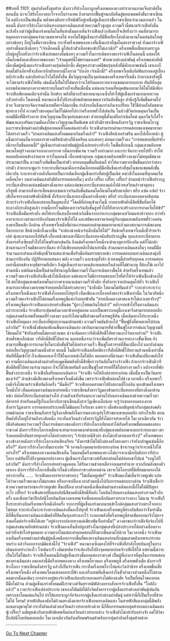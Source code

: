 ##บทที่ 1101: ทุ่มกำลังครั้งสุดท้าย
มังกรวารีล้างโลกาถูกครึ่งเทพหลงหวงทำรายจนบาดเจ็บสาหัสในตอนนั้น น่าจะได้รับโอกาสอะไรจากในร่างเทพ ถึงสามารถฟื้นฟูจนกลับคืนสู่ขอบเขตพลังขั้นราชาเซียนได้
แต่ถึงจะเป็นเช่นนั้น พลังของมังกรวารีทมิฬก็อยู่เหนือผู้แข็งแกร่งขั้นราชาเซียนจำนวนมากแล้ว
ในตอนนี้ มังกรวารีล้างโลกาเดินทางบนทางเดินแสงด้วยความเร็วสูงสุด ความเร็วนี้ขนาดจ้าวเฟิงยังตื่นตะลึงยิ่ง
แต่ว่าผู้แข็งแกร่งคนอื่นในที่แห่งนั้นมองเห็นจ้าวเฟิงแล้วกลับตกใจเสียยิ่งกว่า
คนที่สามารถหลุดออกจากกลุ่มคนจำนวนมหาศาลได้ หากไม่ใช่ผู้แข็งแกร่งที่มีชื่อเสียงโด่งดังมานานในแผ่นดินใหญ่ อย่างน้อยๆ ก็อยู่ในขั้นราชาเซียน
กระทั่งครึ่งเทพหลงหวงที่แข็งแกร่งที่สุดในสองราชวงศ์ ยังมองจ้าวเฟิงอย่างตื่นตะลึงน้อยๆ
“เจ้าเด็กคนนี้ ดูไปแล้วตัวเลือกของข้าก็ไม่เลวนัก!”
ครึ่งเทพชื่อเสี่ยแห่งตระกูลเถี่ยผู้อยู่ไกลยิ่งกว่าจ้าวเฟิงเอ่ยพลางยิ้มน้อยๆ
ความเร็วในการเดินทางของจ้าวเฟิงในตอนนี้ แสดงให้เห็นถึงพลังและศักยภาพของเขา
“เจ้ามนุษย์นี่ไม่ธรรมดาเลย!”
ฟากพวกต่างเผ่าพันธุ์ ครึ่งเทพแห่งลัทธิเมืองมืดผู้หนึ่งมองจ้าวเฟิงอย่างครุ่นคิดลึกซึ้ง
ศัตรูของราชวงศ์มีชนรุ่นหลังที่มีศักยภาพเช่นนี้ เขาเองก็ย่อมไม่รังเกียจที่จะสังหารอีกฝ่ายหากมีโอกาส
“บ้าเอ๊ย เจ้าเด็กนี่!”
ครึ่งเทพจวี้เหมิ่งกัดฟันกรอดอยู่เบื้องหลังจ้าวเฟิง แต่กลับทำอะไรไม่ได้ทั้งสิ้น
ชั้นวิญญาณเป็นจุดอ่อนของครึ่งเทพจวี้เหมิ่ง ถ้าหากเขายังทู่ซี้จะไล่ตามจ้าวเฟิงให้ทัน เช่นนั้นก็เป็นไปได้มากว่าจะได้รับผลกระทบจากเขตมายารอบกาย ทันทีที่กลุ่มแสงพลังเทพกลางอากาศกระทบโดนร่างก็จบสิ้นเมื่อนั้น
แน่นอนว่าคนที่หลุดพ้นออกมาได้ไม่ได้มีเพียงจ้าวเฟิงเพียงคนเดียวเท่านั้น
อีกฟาก พลังที่น่ากลัวของหนานกงเซิ่งก็ทำให้ผู้แข็งแกร่งมากมายหวาดกลัวอย่างยิ่ง
ในตอนนี้ หนานกงเซิ่งไปถึงระดับพลังขอบเขตเทวาเร้นลับชั้นสูง สำนึกรู้ก็เพิ่มขึ้นตามไปด้วย จึงสามารถจัดการพลังเทพปีศาจได้มากขึ้น กำลังรบก็แข็งแกร่งเกินจะเปรียบ ใช้วิธีบ้าคลั่งอันธพาลพุ่งทะลวงไป
ความเร็วของคุนอวิ๋นก็ไม่ด้อยไปกว่าครึ่งเทพทั่วไปเช่นกัน
ในช่วงชีวิตก่อนคุนอวิ๋นเป็นยอดฝีมือที่ฝึกร่างกาย ด้านวิญญาณเป็นจุดอ่อนของเขา ด้วยเหตุนี้ตั้งแต่ถือกำเนิดใหม่ คุนอวิ๋นจึงใส่ใจพัฒนาและเสริมความมั่นคงให้ดวงวิญญาณเป็นพิเศษ
แล้วยังมีราชาเซียนสังสารวัฏ ราชาเซียนโยวมู่ และราชาเซียนต่างเผ่าพันธุ์หลายคนที่โดดเด่นอย่างยิ่ง
จ้าวเฟิงสามารถผ่านการทดสอบของเขตมายามาได้อย่างรวดเร็ว
“ผ่านทางเดินแสงทั้งหมดมาเกินครึ่งแล้ว!”
จ้าวเฟิงสีหน้าเคร่งขรึม มองไปเบื้องหน้า
ผู้แข็งแกร่งคนอื่นจากสองราชวงศ์สีหน้าต่างก็ตึงเครียด และค่อยๆ ผ่อนความเร็วลง
“การทดสอบที่แท้จริงเพิ่งจะเริ่มขึ้นตอนนี้!”
ผู้แข็งแกร่งต่างเผ่าพันธุ์ผู้หนึ่งเอ่ยอย่างจริงจัง
ในพื้นที่ก่อนนี้ กลุ่มแสงพลังเทพขนาดใหญ่ร่วงลงมาจากกลางอากาศ กลิ่นอายชัดเจน รวดเร็วอย่างมาก และกระจัดกระจายไปทั่ว ทำให้หลบหลีกค่อนข้างง่ายดาย
ทว่าในตอนนี้ เบื้องหน้าทุกคน
กลุ่มแสงพลังเทพที่ร่วงลงมาไม่หยุดมีขนาดประมาณกำปั้น ความเร็วเพิ่มขึ้นเป็นเท่าตัว ครอบคลุมพื้นที่แน่นถี่ ทำให้ความยากเพิ่มขึ้นมากกว่าสองเท่าตัว
ถ้าหากจะพูดว่า ระยะทางที่ผ่านมาคือการคัดเลือกยอดฝีมือที่แข็งแกร่งที่สุดในขอบเขตพลังขั้นเดียวกัน ระยะทางช่วงหลังก็แทบเป็นการคัดเลือกผู้แข็งแกร่งที่ต่อสู้เป็นเลิศ
หนำซ้ำในตอนที่ทุกคนเริ่มเคลื่อนไหว บนทางเดินแสงยังมียังการทดสอบอื่นๆ มาถึง
เปรี๊ยะ เปรี๊ยะ เปรี๊ยะ!
ด้านหน้าจ้าวเฟิงปรากฏกระบี่แสงสีทองแน่นขนัดตรงดิ่งมาหา
แต่ละเล่มของกระบี่แสงทองแฝงไปด้วยเสวียนอ้าวธาตุทองบริสุทธิ์ สามารถสังหารเซียนขอบเขตเทวาเร้นลับชั้นต้นคนใดก็ตามในพริบตาเดียว
พรึ่บ แซ่ด แซ่ด!
จ้าวเฟิงโคจรกายสายฟ้าศักดิ์สิทธิ์ ตั้งรับกระบี่แสงทองนั้นอย่างซึ่งหน้า
พรึ่บ!
กระบี่แสงทองหลายสิบเล่มปะทะร่างจ้าวเฟิงก็แตกสลายเป็นผุยผงไป
“โชคดีที่ก่อนเข้ามาในนี้ กายสายฟ้าศักดิ์สิทธิ์ขั้นที่หกได้ทะลวงถึงระดับสูงแล้ว ยามนี้การโจมตีของเทวาเร้นลับชั้นสูงทั่วไปก็ยังยากจะสร้างอาการบาดเจ็บให้ข้า!”
จ้าวเฟิงเชื่อมั่นอย่างยิ่ง
ต่อให้กระบี่แสงเบื้องหน้าเกิดขึ้นจากการเกาะกลุ่มของเสวียนแห่งอ้าวทอง ทว่ายังยากจะทะลวงผ่านการป้องกันของจ้าวเฟิงไปได้
และสติของเขาจดจ่ออยู่กับกลุ่มแสงพลังเทพที่ร่วงหล่นลงมาเป็นหลัก
อีกด้าน ครึ่งเทพจวี้เหมิ่งที่ผ่านการทดสอบด่านเขตมายามาแล้วมองสถานการณ์ของคนอื่นรอบกาย สีหน้าหนักอึ้งมากขึ้น
“จะต้องนำหน้าเจ้าเด็กนั่นให้ได้!”
สีหน้าครึ่งเทพจวี้เหมิ่งชั่วร้ายเจ้าเล่ห์ พุ่งทะยานออกไปทันที
เบื้องหน้าของเขาก็มีกระบี่แสงทองนับสิบปรากฏขึ้น ทุกแสงกระบี่สามารถสังหารครึ่งเซียนทั่วไปได้ในพริบตาเช่นกัน
ถึงแม้ครึ่งเทพจวี้เหมิ่งจะชำนาญการป้องกัน แต่ก็ไม่กล้าต้านทานการโจมตีของกระบี่แสง ทำได้เพียงหลบหลีกไปมาเท่านั้น
ส่วนบนทางเดินแสงอื่นๆ ยอดฝีมือจำนวนมากสำแดงอิทธิฤทธิ์วิชาแต่ละด้านเพื่อรับมืออันตรายตรงหน้า
การทดสอบบนทางเดินแสงมุ่งที่ด้านการป้องกัน ปฏิกิริยาตอบสนอง พลัง ความเร็ว และธาตุทั้งห้า ด้วยเหตุนี้สำหรับทุกคน การทดสอบเหล่านี้ค่อนข้างจะยุติธรรมทีเดียว
ถึงผู้แข็งแกร่งบางคนต้องทดสอบในด้านที่ไม่ชำนาญ ก็ต้องใช้เวลาไปส่วนหนึ่ง แต่ถัดมาเมื่อเป็นด้านที่ชำนาญก็เพิ่มความเร็วในการเดินทางขึ้นได้
สำหรับครึ่งเทพแล้ว ความเร็วของจ้าวเฟิงยังเชื่องช้าไปเล็กน้อย แต่แทบจะไม่มีการทดสอบอะไรที่ทำให้จ้าวเฟิงเชื่องช้าลงไปได้
ต่อให้กลุ่มแสงพลังเทพในอากาศจะหนาแน่นรวดเร็วยิ่งนัก ทั้งยังกระจายปกคลุมไปทั่ว จ้าวเฟิงก็สามารถอาศัยดวงตาเทพเจ้าหลบหลีกได้อย่างสบายๆ
“น่าชังนัก ไล่ตามไม่ทันแล้ว!”
ระยะห่างระหว่างครึ่งเทพจวี้เหมิ่งและจ้าวเฟิงยิ่งไกลออกไปทุกที เห็นเพียงเงาเบื้องหลังของจ้าวเฟิงเท่านั้น
ในวินาทีหนึ่ง ความเร็วของจ้าวเฟิงก็ไล่ตามครึ่งเทพกูซีแห่งวังลอยฟ้าทัน
“สายเลือดดวงตาของเจ้าไม่เลวเลยจริงๆ!”
ครึ่งเทพกูซีมองจ้าวเฟิงและเอ่ยอย่างชื่นชม
“ผู้อาวุโสชมเกินไปแล้ว!”
หลังจากเข้าไปในทางเดินแสงแล้วระยะหนึ่ง จ้าวเฟิงกระตุ้นพลังดวงตาซ้ายอยู่ตลอด และเป็นเพราะเหตุนี้เองเขาจึงสามารถหลบหลีกกลุ่มแสงพลังเทพทั้งหมดที่ร่วงลงมา และยังไล่ตามฝีเท้าของครึ่งเทพกูซีทัน
เมื่อเดินทางไประยะหนึ่ง จ้าวเฟิงก็หยุดลง
กระบี่แสงที่พุ่งทะยานมาด้านหน้า ความเร็วพลันช้าลงไป
“ฟื้นฟูสิ่งที่ขาดหายไปก่อนแล้วกัน!”
จ้าวเฟิงนั่งขัดสมาธิบนพื้นทางเดินแสง
เขากินยามากมายที่ช่วยฟื้นฟูไอสวรรค์และวิญญาณที่ใช้หมดไป
“ข้ายังเตรียมไม่ครบถ้วนพอ น่าจะคัดลอกวารีศักดิ์สิทธิ์ไป่หยวนเอาไว้หลายส่วน!”
จ้าวเฟิงส่ายศีรษะเล็กน้อย
วารีศักดิ์สิทธิ์ไป่หยวน นอกเหนือจากว่าจะเพิ่มอัตราส่วนการทะลวงขั้นเซียน ยังสามารถฟื้นฟูอาการบาดเจ็บในระดับขั้นชีวิตได้อย่างรวดเร็ว ฟื้นฟูไอสวรรค์ที่สิ้นเปลืองไป และยังส่งผลหล่อเลี้ยงวิญญาณส่วนหนึ่งด้วย
ตอนนี้ ในมือจ้าวเฟิงเหลือเพียงวารีศักดิ์สิทธิ์ไป่หยวนส่วนหนึ่งเท่านั้น ทันทีที่ดื่มเข้าไป ก็จะคัดลอกเอาไว้ใช้ในภายหน้าไม่ได้อีก
ตลอดทางที่ผ่านมา จ้าวเฟิงสิ้นเปลืองพลังไปมา ยามนี้ทางเดินแสงด้านล่างยังคงดูดซึมพลังศักดิ์สิทธิ์เทวาเร้นลับในร่างจ้าวเฟิง
ถ้าหากจ้าวเฟิงมีวารีศักดิ์สิทธิ์ไป่หยวนจำนวนมาก ก็จะใช้ได้เลยทันที และฟื้นฟูไอสวรรค์ที่ใช้ไปอย่างรวดเร็ว
หลังจากที่พักฟื้นช่วงระยะหนึ่ง จ้าวเฟิงก็เตรียมออกเดินทาง
“จ้าวเฟิง รอให้ถึงปลายทางก่อน เมื่อนั้นจะเป็นวันตายของเจ้า!”
ด้านข้างมีเสียงของครึ่งเทพจวี้เหมิ่งดังขึ้น
เพราะจ้าวเฟิงพักผ่อนไปช่วงเวลาหนึ่ง ครึ่งเทพจวี้เหมิ่งจึงไล่ตามจ้าวเฟิงทันอีกครั้ง
“นั่นคือ?”
จ้าวเฟิงทอดสายตาไปยังสถานที่ไกลลิบ มองข้ามครึ่งเทพจวี้เหมิ่งไป
เห็นแค่บนทางเดินแสงสายหนึ่ง ราชาเซียนสังสารวัฏมองข้ามกระบี่แสงทองที่ตรงดิ่งมาด้านหน้า ปล่อยให้กระบี่แสงผ่านร่างไป ส่วนตัวเขารีบร้อนทะลวงผ่านไปบนทางเดินแสงด้วยความเร็วน่าอัศจรรย์
สำหรับคนที่รู้เรื่องเกี่ยวกับราชาเซียนสังสารวัฏเพียงเล็กน้อย จะรู้ว่าเขาครอบครองกายสังสารวัฏสงสาร การทดสอบประเภทนี้ไม่มีผลอะไรกับเขา
แต่ทว่า เมื่อต้องเผชิญหน้ากับกลุ่มแสงพลังเทพด้านบน ราชาเซียนสังสารวัฏจึงอาศัยพลังในการมองทะลุปรุโปร่งของเขาหลบหลีก
อย่างไรเสีย ตอนที่พลังยิ่งใหญ่ไปจนถึงระดับหนึ่ง กระทั่งเสวียนอ้าวสังสารวัฏก็ยังไม่อาจทำลายได้
ในเวลาเดียวกัน จ้าวเฟิงยังค้นพบว่าความเร็วในการเดินทางของมังกรวารีล้างโลกาเทียบเท่าได้กับครึ่งเทพชั้นยอดของสองราชวงศ์
มังกรวารีล้างโลกาเหมือนจะสามารถคาดเดาตำแหน่งที่กลุ่มแสงพลังเทพจะตกกระทบลงมา เขาจึงหลบหลีกอันตรายทุกอย่างได้อย่างสบายๆ
“เจ้าปลาหนีชิวดำ ช่างไม่กลัวตายเลยจริงๆ!”
ครึ่งเทพหลงหวงข้างกายมังกรวารีล้างโลกาเอ่ยเสียงเรียบ
“สังหารข้าไม่ได้ถึงสองครั้งสองครา เจ้ายังกล้าพูดเช่นนี้อีกหรือ?”
มังกรวารีล้างโลกายิ้มเยาะเย้ย
“หึ รอจนถึงจุดหมายปลายทางก่อน ข้าจะรอดูว่าเจ้าจะหนีไปได้อย่างไร!”
ครึ่งเทพหลงหวงแค่นเสียงเย็น
ในตอนนี้ครึ่งเทพหลงหวงไม่อาจจะลงมือกับมังกรวารีล้างโลกา แต่ทันที่ไปถึงจุดหมายปลางทาง ผู้แข็งแกร่งในราชวงศ์ทั้งสองย่อมไม่ปล่อยเขาไปแน่
“รอดูไปก็แล้วกัน!”
มังกรวารีล้างโลกาเอ่ยอย่างดูแคลน
ได้รับความช่วยเหลือจากเนตรทำนาย บวกกับพลังของตัวเขาเอง มังกรวารีล้างโลกาเชื่อมั่นว่าในช่วงที่สองราชวงศ์อลหม่าน เขาจะได้โอกาสที่ดีเยี่ยมมาครองได้อย่างราบรื่น
……
จ้าวเฟิงมองบรรยากาศรอบๆ
“ไม่เห็นหยูเฟย!”
จ้าวเฟิงมองไม่เห็นจ้าวหยูเฟย แปลได้ว่าความเร็วของนางไม่มากพอ หรืออาจเปลืองเวลาส่วนหนึ่งไปกับการทดสอบบางด้าน
จ้าวเฟิงเชื่อว่า ด้วยความสามารถของจ้าวหยูเฟย สิ้นเปลืองเวลาส่วนหนึ่งเพื่อเดินผ่านทางเดินแสงนี้ก็ไม่ได้มีปัญหาอะไร
เปรี๊ยะ!
จ้าวเฟิงสยายปีกแสงอัสนีสีชาดศักดิ์สิทธิ์ที่หลัง โบยบินไปบนทางเดินแสงอย่างรวดเร็วอีกครั้ง และพึ่งพาวิชาปีกอัสนีโบยบินกับดวงตาเทพเจ้าเพื่อหลบหลีกอันตรายระหว่างทาง
ไม่นาน จ้าวเฟิงก็ทิ้งระยะห่างกับครึ่งเทพจวี้เหมิ่งอีกครั้ง
จากการที่ผู้แข็งแกร่งมากมายเข้าใกล้กลุ่มแสงสว่างตรงใจกลางไม่หยุด
ระยะห่างในระหว่างทางเดินแสงสั้นลงไปทุกที จ้าวเฟิงและครึ่งเทพกูซีห่างกันสิบกว่าจั้งเท่านั้น
ดีที่พื้นที่นอกทางเดินแสงมีพลังที่ปิดกั้นทุกอย่างเอาไว้ ระลอกพลังที่ครึ่งเทพกูซีสาดซัดออกมาจึงไม่อาจส่งผลใดต่อจ้าวเฟิงได้เลย
“อยู่ห่างจากปลายทางแค่เพียงพันจั้งเท่านั้น!”
ดวงตาของจ้าวเฟิงจับจ้องไปที่กลุ่มแสงขนาดยักษ์ด้านหน้า
จ้าวเฟิงมองเห็นสิ่งปลูกสร้างในกลุ่มแสงที่เปล่งประกายได้อย่างเลือนราง
แต่ว่ายิ่งเข้าใกล้จุดหมาย ความยากในแต่ละด่านทดสอบก็ยิ่งมากขึ้นตามไปด้วย
ในเวลาหนึ่ง จ้าวเฟิงมองเห็นครึ่งเทพต่างเผ่าพันธุ์ผู้หนึ่งหนีออกจากพื้นที่ของทางเดินแสงก่อนที่กลุ่มแสงพลังเทพจะกระทบบนร่าง แล้วจึงออกจากมิติแห่งนี้ไป
“จ้าวเฟิง!”
หนานกงเซิ่งมองไปที่จ้าวเฟิงที่กำลังโบยบินอยู่ในทางเดินแสงอย่างว่องไว ใจเต้นระรัว
เดิมเขาคิดว่าจะต้องรีบไปถึงจุดหมายก่อนจ้าวเฟิงให้ได้ แต่ยามนี้น่าจะเป็นไปไม่ได้แล้ว
จ้าวเฟิงในตอนนี้กับผู้แข็งแกร่งชั้นยอดสองราชวงศ์ เป็นผู้ที่เก่งกาจที่สุดในการทดสอบของทางเดินแสง
คนเหล่านี้มีครึ่งเทพหลงหวง ครึ่งเทพโยวหลง ครึ่งเทพกูซี ครึ่งเทพพั่วเมี่ย มังกรวารีล้างโลกา ราชาเซียนสังสารวัฏ แล้วก็เป็นจ้าวเฟิง
กระทั่งครึ่งเทพโยวไห่แห่งวังเก้านิรย ครึ่งเทพชื่อเสี่ย ครึ่งเทพจวี้เหมิ่ง ครึ่งเทพอวี้คงแห่งหอกระบี่ฟ้า และครึ่งเทพที่แข็งแกร่งในขั้วอำนาจส่วนหนึ่งก็ไล่ตามคนพวกนั้นมาติดๆ
การดำรงอยู่ของจ้าวเฟิงแปลกประหลาดอย่างไม่ต้องสงสัย จึงเป็นที่สนใจของยอดฝีมือไม่ถ้วน
ส่วนผู้แข็งแกร่งทั้งหมดฝั่งราชวงศ์จันทราทมิฬต่างอยากสังหารจ้าวเฟิงทั้งสิ้น
“ใกล้ถึงแล้ว!”
แววตาจ้าวเฟิงเปล่งประกาย เขาเองก็สัมผัสได้ถึงจิตสังหารจากผู้แข็งแกร่งต่างเผ่าพันธุ์เช่นกัน
เพราะเขาโดดเด่นเกินไป ทำให้แทบจะถูกจับจ้องจากผู้แข็งแกร่งต่างเผ่าพันธุ์ แต่ทว่านี่ก็เป็นเรื่องที่ช่วยไม่ได้
โครม!
สายฟ้าสีแดงนับไม่ถ้วนตรงดิ่งมาหาจ้าวเฟิงบนทางเดินแสง
ในสายฟ้าสีแดงกลุ่มนี้มีพลังเผาผลาญธาตุไฟ กระทั่งยังแฝงด้วยเสวียนอ้าวทำลายล้างด้วย
นี่ก็คือการทดสอบสุดท้ายบนทางเดินแสง
ฟู่ เปรี๊ยะ!
เผชิญหน้ากับสายฟ้าพิเศษที่แฝงเสวียนอ้าวทำลายล้าง จ้าวเฟิงยังไม่กล้ารับอย่างจัง แต่ใช้วิชาปีกอัสนีโบยบินหลบหลีก ในเวลาเดียวกันยังเตรียมพร้อมสำหรับการทุ่มกำลังครั้งสุดท้ายด้วย
………………………………….


[Go To Next Chapter]( ./339.md)